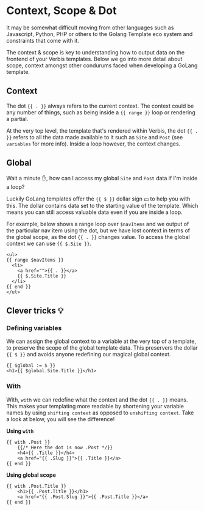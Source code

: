 # Context, Scope & Dot

It may be somewhat difficult moving from other languages such as Javascript, Python, PHP or others
to the Golang Template eco system and constraints that come with it.

The context & scope is key to understanding how to output data on the frontend of your Verbis templates.
Below we go into more detail about scope, context amongst other condurums faced when developing a GoLang
template.

## Context

The dot `{{ . }}` always refers to the current context. The context could be any number of things, such as
being inside a `{{ range }}` loop or rendering a partial.

At the very top level, the template that's rendered within Verbis, the dot `{{ . }}` refers to all the 
data made available to it such as `Site` and `Post` (see `variables` for more info).
Inside a loop however, the context changes.

## Global

Wait a minute ✋, how can I access my global `Site` and `Post` data if I'm inside a loop?

Luckily GoLang templates offer the `{{ $ }}` dollar sign 💵 to help you with this. The dollar
contains data set to the starting value of the template. Which means you can still access 
valuable data even if you are inside a loop.

For example, below shows a range loop over `$navItems` and we output of the particular nav item
using the dot, but we have lost context in terms of the global scope, as the dot `{{ . }}` changes
value. To access the global context we can use `{{ $.Site }}`.

```gotemplate
<ul>
{{ range $navItems }}
  <li>
    <a href="">{{ . }}</a>
    {{ $.Site.Title }}
  </li>
{{ end }}
</ul>
```

## Clever tricks 💡

### Defining variables

We can assign the global context to a variable at the very top of a template, to preserve the scope
of the global template data. This preservers the dollar `{{ $ }}` and avoids anyone redefining our 
magical global context.

```gotemplate
{{ $global := $ }}
<h1>{{ $global.Site.Title }}</h1>
```

### With

With, `with` we can redefine what the context and the dot `{{ . }}` means. This makes your templating
 more readable by shortening your variable names by using `shifting context` as opposed to
`unshifting context`. Take a look at below, you will see the difference!

**Using `with`**

```gotemplate
{{ with .Post }}
 	{{/* Here the dot is now .Post */}} 
	<h4>{{ .Title }}</h4>
    <a href="{{ .Slug }}">{{ .Title }}</a>
{{ end }}
```

**Using global scope**

```gotemplate
{{ with .Post.Title }}
	<h1>{{ .Post.Title }}</h1>
    <a href="{{ .Post.Slug }}">{{ .Post.Title }}</a>
{{ end }}
```







